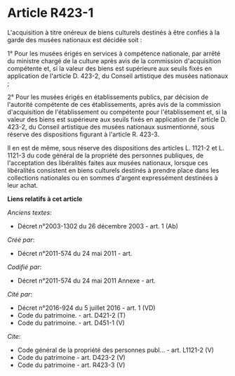 # Article R423-1

L'acquisition à titre onéreux de biens culturels destinés à être confiés à la garde des musées nationaux est décidée soit :

1° Pour les musées érigés en services à compétence nationale, par arrêté du ministre chargé de la culture après avis de la
commission d'acquisition compétente et, si la valeur des biens est supérieure aux seuils fixés en application de l'article D.
423-2, du Conseil artistique des musées nationaux ;

2° Pour les musées érigés en établissements publics, par décision de l'autorité compétente de ces établissements, après avis
de la commission d'acquisition de l'établissement ou compétente pour l'établissement et, si la valeur des biens est
supérieure aux seuils fixés en application de l'article D. 423-2, du Conseil artistique des musées nationaux susmentionné,
sous réserve des dispositions figurant à l'article R. 423-3.

Il en est de même, sous réserve des dispositions des articles L. 1121-2 et L. 1121-3 du code général de la propriété des
personnes publiques, de l'acceptation des libéralités faites aux musées nationaux, lorsque ces libéralités consistent en
biens culturels destinés à prendre place dans les collections nationales ou en sommes d'argent expressément destinées à leur
achat.

**Liens relatifs à cet article**

_Anciens textes_:

  - Décret n°2003-1302 du 26 décembre 2003 - art. 1 (Ab)

_Créé par_:

  - Décret n°2011-574 du 24 mai 2011  - art.

_Codifié par_:

  - Décret n°2011-574 du 24 mai 2011 Annexe - art.

_Cité par_:

  - Décret n°2016-924 du 5 juillet 2016 - art. 1 (VD)
  - Code du patrimoine. - art. D421-2 (T)
  - Code du patrimoine. - art. D451-1 (V)

_Cite_:

  - Code général de la propriété des personnes publ... - art. L1121-2 (V)
  - Code du patrimoine - art. D423-2 (V)
  - Code du patrimoine - art. R423-3 (V)
